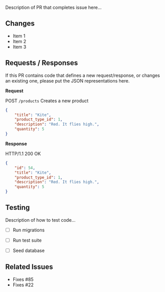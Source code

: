 Description of PR that completes issue here...

## Changes

- Item 1
- Item 2
- Item 3

## Requests / Responses

If this PR contains code that defines a new request/response, or changes an existing one, please put the JSON representations here.

**Request**

POST `/products` Creates a new product

```json
{
    "title": "Kite",
    "product_type_id": 1,
    "description": "Red. It flies high.",
    "quantity": 5
}
```

**Response**

HTTP/1.1 200 OK

```json
{
    "id": 54,
    "title": "Kite",
    "product_type_id": 1,
    "description": "Red. It flies high.",
    "quantity": 5
}
```

## Testing

Description of how to test code...

- [ ] Run migrations
- [ ] Run test suite
- [ ] Seed database


## Related Issues

- Fixes #85
- Fixes #22